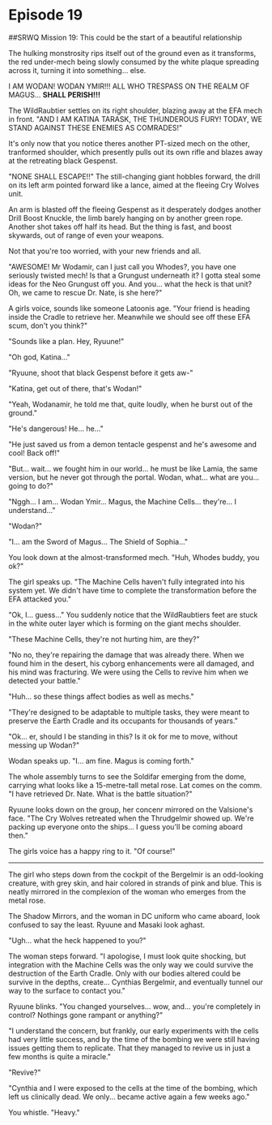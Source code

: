 # Episode 19

##SRWQ Mission 19: This could be the start of a beautiful relationship

The hulking monstrosity rips itself out of the ground even as it transforms, the red under-mech being slowly consumed by the white plaque spreading across it, turning it into something... else.

I AM WODAN! WODAN YMIR!!! ALL WHO TRESPASS ON THE REALM OF MAGUS... **SHALL PERISH!!!**

The WildRaubtier settles on its right shoulder, blazing away at the EFA mech in front. "AND I AM KATINA TARASK, THE THUNDEROUS FURY! TODAY, WE STAND AGAINST THESE ENEMIES AS COMRADES!"

It's only now that you notice theres another PT-sized mech on the other, tranformed shoulder, which presently pulls out its own rifle and blazes away at the retreating black Gespenst.

"NONE SHALL ESCAPE!!" The still-changing giant hobbles forward, the drill on its left arm pointed forward like a lance, aimed at the fleeing Cry Wolves unit.

An arm is blasted off the fleeing Gespenst as it desperately dodges another Drill Boost Knuckle, the limb barely hanging on by another green rope. Another shot takes off half its head. But the thing is fast, and boost skywards, out of range of even your weapons.

Not that you're too worried, with your new friends and all.

"AWESOME! Mr Wodamir, can I just call you Whodes?, you have one seriously twisted mech! Is that a Grungust underneath it? I gotta steal some ideas for the Neo Grungust off you. And you... what the heck is that unit? Oh, we came to rescue Dr. Nate, is she here?"

A girls voice, sounds like someone Latoonis age. "Your friend is heading inside the Cradle to retrieve her. Meanwhile we should see off these EFA scum, don't you think?"

"Sounds like a plan. Hey, Ryuune!"

"Oh god, Katina..."

"Ryuune, shoot that black Gespenst before it gets aw-"

"Katina, get out of there, that's Wodan!"

"Yeah, Wodanamir, he told me that, quite loudly, when he burst out of the ground."

"He's dangerous! He... he..."

"He just saved us from a demon tentacle gespenst and he's awesome and cool! Back off!"

"But... wait... we fought him in our world... he must be like Lamia, the same version, but he never got through the portal. Wodan, what... what are you... going to do?"

"Nggh... I am... Wodan Ymir... Magus, the Machine Cells... they're... I understand..."

"Wodan?"

"I... am the Sword of Magus... The Shield of Sophia..."

You look down at the almost-transformed mech. "Huh, Whodes buddy, you ok?"

The girl speaks up. "The Machine Cells haven't fully integrated into his system yet. We didn't have time to complete the transformation before the EFA attacked you."

"Ok, I... guess..." You suddenly notice that the WildRaubtiers feet are stuck in the white outer layer which is forming on the giant mechs shoulder.

"These Machine Cells, they're not hurting him, are they?"

"No no, they're repairing the damage that was already there. When we found him in the desert, his cyborg enhancements were all damaged, and his mind was fracturing. We were using the Cells to revive him when we detected your battle."

"Huh... so these things affect bodies as well as mechs."

"They're designed to be adaptable to multiple tasks, they were meant to preserve the Earth Cradle and its occupants for thousands of years."

"Ok... er, should I be standing in this? Is it ok for me to move, without messing up Wodan?"

Wodan speaks up. "I... am fine. Magus is coming forth."

The whole assembly turns to see the Soldifar emerging from the dome, carrying what looks like a 15-metre-tall metal rose. Lat comes on the comm. "I have retrieved Dr. Nate. What is the battle situation?"

Ryuune looks down on the group, her concenr mirrored on the Valsione's face. "The Cry Wolves retreated when the Thrudgelmir showed up. We're packing up everyone onto the ships... I guess you'll be coming aboard then."

The girls voice has a happy ring to it. "Of course!"

---

The girl who steps down from the cockpit of the Bergelmir is an odd-looking creature, with grey skin, and hair colored in strands of pink and blue. This is neatly mirrored in the complexion of the woman who emerges from the metal rose.

The Shadow Mirrors, and the woman in DC uniform who came aboard, look confused to say the least. Ryuune and Masaki look aghast.

"Ugh...  what the heck happened to you?"

The woman steps forward. "I apologise, I must look quite shocking, but integration with the Machine Cells was the only way we could survive the destruction of the Earth Cradle. Only with our bodies altered could be survive in the depths, create...  Cynthias Bergelmir, and eventually tunnel our way to the surface to contact you."

Ryuune blinks. "You changed yourselves... wow, and... you're completely in control? Nothings gone rampant or anything?"

"I understand the concern, but frankly, our early experiments with the cells had very little success, and by the time of the bombing we were still having issues getting them to replicate. That they managed to revive us in just a few months is quite a miracle."

"Revive?"

"Cynthia and I were exposed to the cells at the time of the bombing, which left us clinically dead. We only... became active again a few weeks ago."

You whistle. "Heavy."
